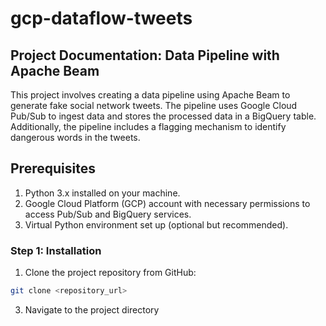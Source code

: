 # gcp-dataflow-tweets

## Project Documentation: Data Pipeline with Apache Beam
This project involves creating a data pipeline using Apache Beam to generate fake social network tweets. The pipeline uses Google Cloud Pub/Sub to ingest data and stores the processed data in a BigQuery table. Additionally, the pipeline includes a flagging mechanism to identify dangerous words in the tweets.

## Prerequisites
1. Python 3.x installed on your machine.
2. Google Cloud Platform (GCP) account with necessary permissions to access Pub/Sub and BigQuery services.
3. Virtual Python environment set up (optional but recommended).

### Step 1: Installation
1. Clone the project repository from GitHub:

```sh
git clone <repository_url>

```
3. Navigate to the project directory
